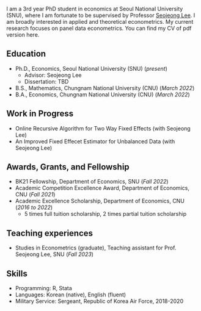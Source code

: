 I am a 3rd year PhD student in economics at Seoul National University (SNU), where I am fortunate to be supervised by Professor [Seojeong Lee](https://sites.google.com/site/misspecifiedjay/). I am broadly interested in applied and theoretical econometrics. My current research focuses on panel data econometrics. You can find my CV of pdf version here.

## Education
- Ph.D., Economics, Seoul National University (SNU) (_present_)
  - Advisor: Seojeong Lee
  - Dissertation: TBD   								       		
- B.S., Mathematics, Chungnam National University (CNU) (_March 2022_)
- B.A., Economics, Chungnam National University (CNU) (_March 2022_)
  
## Work in Progress
- Online Recursive Algorithm for Two Way Fixed Effects (with Seojeong Lee)
- An Improved Fixed Effecet Estimator for Unbalanced Data (with Seojeong Lee)

## Awards, Grants, and Fellowship
- BK21 Fellowship, Department of Economics, SNU (_Fall 2022_)
- Academic Competition Excellence Award, Department of Economics, CNU (_Fall 2021_)
- Academic Excellence Scholarship, Department of Economics, CNU (_2016 to 2022_)
  - 5 times full tuition scholarship, 2 times partial tuition scholarship
 
## Teaching experiences
- Studies in Econometrics (graduate), Teaching assistant for Prof. Seojeong Lee, SNU (_Fall 2023_)

## Skills
-  Programming: R, Stata
-  Languages: Korean (native), English (fluent)
-  Military Service: Sergeant, Republic of Korea Air Force, 2018-2020 
